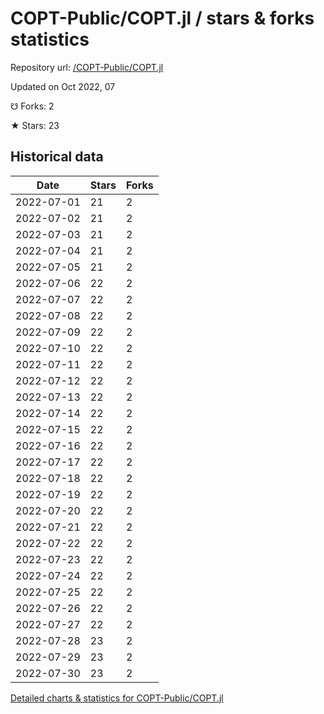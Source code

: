 # COPT-Public/COPT.jl / stars & forks statistics

Repository url: [/COPT-Public/COPT.jl](https://github.com/COPT-Public/COPT.jl)

Updated on Oct 2022, 07

☋ Forks: 2

★ Stars: 23

## Historical data
| Date | Stars | Forks |
|------|-------|-------|
| 2022-07-01 | 21 | 2 | 
| 2022-07-02 | 21 | 2 | 
| 2022-07-03 | 21 | 2 | 
| 2022-07-04 | 21 | 2 | 
| 2022-07-05 | 21 | 2 | 
| 2022-07-06 | 22 | 2 | 
| 2022-07-07 | 22 | 2 | 
| 2022-07-08 | 22 | 2 | 
| 2022-07-09 | 22 | 2 | 
| 2022-07-10 | 22 | 2 | 
| 2022-07-11 | 22 | 2 | 
| 2022-07-12 | 22 | 2 | 
| 2022-07-13 | 22 | 2 | 
| 2022-07-14 | 22 | 2 | 
| 2022-07-15 | 22 | 2 | 
| 2022-07-16 | 22 | 2 | 
| 2022-07-17 | 22 | 2 | 
| 2022-07-18 | 22 | 2 | 
| 2022-07-19 | 22 | 2 | 
| 2022-07-20 | 22 | 2 | 
| 2022-07-21 | 22 | 2 | 
| 2022-07-22 | 22 | 2 | 
| 2022-07-23 | 22 | 2 | 
| 2022-07-24 | 22 | 2 | 
| 2022-07-25 | 22 | 2 | 
| 2022-07-26 | 22 | 2 | 
| 2022-07-27 | 22 | 2 | 
| 2022-07-28 | 23 | 2 | 
| 2022-07-29 | 23 | 2 | 
| 2022-07-30 | 23 | 2 | 


[Detailed charts & statistics for COPT-Public/COPT.jl](https://reviewgithub.com/rep/COPT-Public/COPT.jl)
